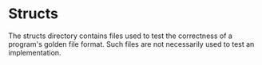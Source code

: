 # Structs
The structs directory contains files used to test the correctness of a program's
golden file format. Such files are not necessarily used to test an
implementation.
